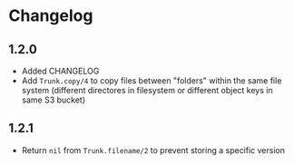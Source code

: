 # Changelog

## 1.2.0

- Added CHANGELOG
- Add `Trunk.copy/4` to copy files between "folders" within the same file system (different directores in filesystem or different object keys in same S3 bucket)

## 1.2.1

- Return `nil` from `Trunk.filename/2` to prevent storing a specific version
